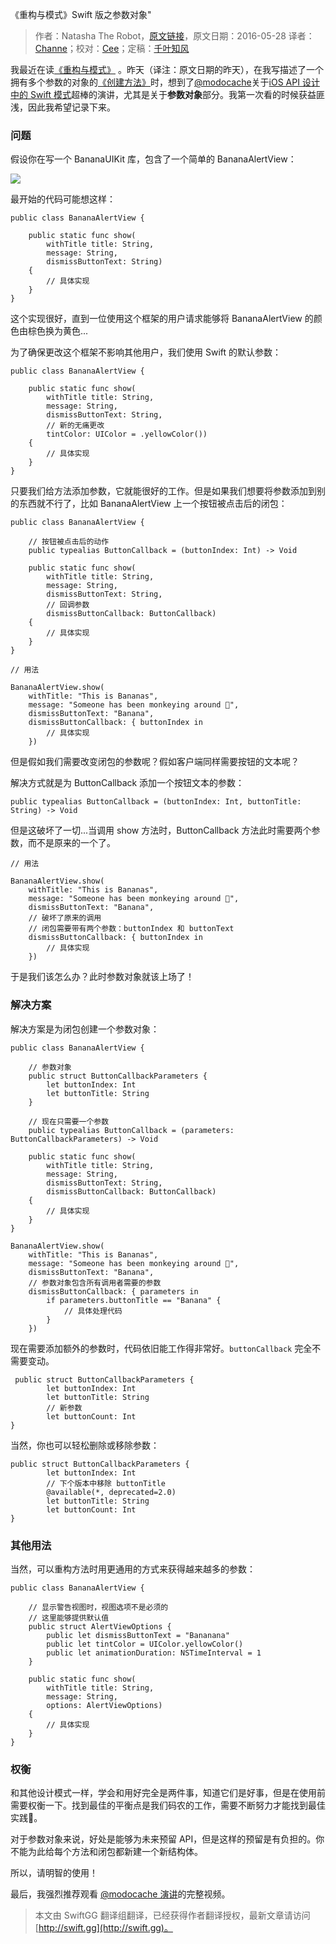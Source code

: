 《重构与模式》Swift 版之参数对象"

> 作者：Natasha The Robot，[原文链接](https://www.natashatherobot.com/parameter-objects/)，原文日期：2016-05-28
> 译者：[Channe](undefined)；校对：[Cee](https://github.com/Cee)；定稿：[千叶知风](http://weibo.com/xiaoxxiao)
  










我最近在读[《重构与模式》](https://book.douban.com/subject/20393327/) 。昨天（译注：原文日期的昨天），在我写描述了一个拥有多个参数的对象的[《创建方法》](http://swift.gg/2016/06/27/refactoring-to-creation-method/)时，想到了[@modocache](https://twitter.com/modocache)关于[iOS API 设计中的 Swift 模式](https://youtu.be/yu6KND7dJBA?list=PLdr22uU_wISpW6XI1J0S7Lp-X8Km-HaQW)超棒的演讲，尤其是关于**参数对象**部分。我第一次看的时候获益匪浅，因此我希望记录下来。



### 问题

假设你在写一个 BananaUIKit 库，包含了一个简单的 BananaAlertView：

![](https://www.natashatherobot.com/wp-content/uploads/Screen-Shot-2016-05-28-at-5.16.54-AM-250x300.png)

最开始的代码可能想这样：

    
    public class BananaAlertView {
        
        public static func show(
            withTitle title: String,
            message: String,
            dismissButtonText: String)
        {
            // 具体实现
        }
    }

这个实现很好，直到一位使用这个框架的用户请求能够将 BananaAlertView 的颜色由棕色换为黄色...

为了确保更改这个框架不影响其他用户，我们使用 Swift 的默认参数：

    
    public class BananaAlertView {
        
        public static func show(
            withTitle title: String,
            message: String,
            dismissButtonText: String,
            // 新的无痛更改
            tintColor: UIColor = .yellowColor())
        {
            // 具体实现
        }
    }

只要我们给方法添加参数，它就能很好的工作。但是如果我们想要将参数添加到别的东西就不行了，比如 BananaAlertView 上一个按钮被点击后的闭包：

    
    public class BananaAlertView {
        
        // 按钮被点击后的动作
        public typealias ButtonCallback = (buttonIndex: Int) -> Void
        
        public static func show(
            withTitle title: String,
            message: String,
            dismissButtonText: String,
            // 回调参数
            dismissButtonCallback: ButtonCallback)
        {
            // 具体实现
        }
    }
    
    // 用法
    
    BananaAlertView.show(
        withTitle: "This is Bananas",
        message: "Someone has been monkeying around 🙈",
        dismissButtonText: "Banana",
        dismissButtonCallback: { buttonIndex in
            // 具体实现
        })

但是假如我们需要改变闭包的参数呢？假如客户端同样需要按钮的文本呢？

解决方式就是为 ButtonCallback 添加一个按钮文本的参数：

    
    public typealias ButtonCallback = (buttonIndex: Int, buttonTitle: String) -> Void

但是这破坏了一切...当调用 show 方法时，ButtonCallback 方法此时需要两个参数，而不是原来的一个了。

    
    // 用法
    
    BananaAlertView.show(
        withTitle: "This is Bananas",
        message: "Someone has been monkeying around 🙈",
        dismissButtonText: "Banana", 
        // 破坏了原来的调用
        // 闭包需要带有两个参数：buttonIndex 和 buttonText
        dismissButtonCallback: { buttonIndex in
            // 具体实现
        })

于是我们该怎么办？此时参数对象就该上场了！

### 解决方案

解决方案是为闭包创建一个参数对象：

    
    public class BananaAlertView {
        
        // 参数对象
        public struct ButtonCallbackParameters {
            let buttonIndex: Int
            let buttonTitle: String
        }
        
        // 现在只需要一个参数
        public typealias ButtonCallback = (parameters: ButtonCallbackParameters) -> Void
        
        public static func show(
            withTitle title: String,
            message: String,
            dismissButtonText: String,
            dismissButtonCallback: ButtonCallback)
        {
            // 具体实现
        }
    }
    
    BananaAlertView.show(
        withTitle: "This is Bananas",
        message: "Someone has been monkeying around 🙈",
        dismissButtonText: "Banana",
        // 参数对象包含所有调用者需要的参数
        dismissButtonCallback: { parameters in
            if parameters.buttonTitle == "Banana" {
                // 具体处理代码
            }
        })

现在需要添加额外的参数时，代码依旧能工作得非常好。`buttonCallback` 完全不需要变动。

    
     public struct ButtonCallbackParameters {
            let buttonIndex: Int
            let buttonTitle: String
            // 新参数
            let buttonCount: Int
    }

当然，你也可以轻松删除或移除参数：

    
    public struct ButtonCallbackParameters {
            let buttonIndex: Int
            // 下个版本中移除 buttonTitle
            @available(*, deprecated=2.0)
            let buttonTitle: String
            let buttonCount: Int
    }

### 其他用法

当然，可以重构方法时用更通用的方式来获得越来越多的参数：

    
    public class BananaAlertView {
        
        // 显示警告视图时，视图选项不是必须的
        // 这里能够提供默认值
        public struct AlertViewOptions {
            public let dismissButtonText = "Bananana"
            public let tintColor = UIColor.yellowColor()
            public let animationDuration: NSTimeInterval = 1
        }
        
        public static func show(
            withTitle title: String,
            message: String,
            options: AlertViewOptions)
        {
            // 具体实现
        }
    }

### 权衡

和其他设计模式一样，学会和用好完全是两件事，知道它们是好事，但是在使用前需要权衡一下。找到最佳的平衡点是我们码农的工作，需要不断努力才能找到最佳实践🙅。

对于参数对象来说，好处是能够为未来预留 API，但是这样的预留是有负担的。你不能为此给每个方法和闭包都新建一个新结构体。

所以，请明智的使用！

最后，我强烈推荐观看 [@modocache 演讲](https://youtu.be/yu6KND7dJBA?list=PLdr22uU_wISpW6XI1J0S7Lp-X8Km-HaQW)的完整视频。
> 本文由 SwiftGG 翻译组翻译，已经获得作者翻译授权，最新文章请访问 [http://swift.gg](http://swift.gg)。